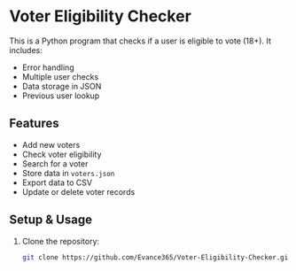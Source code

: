 # Voter Eligibility Checker 

This is a Python program that checks if a user is eligible to vote (18+). It includes:
- Error handling  
-  Multiple user checks  
-  Data storage in JSON  
- Previous user lookup  

##  Features
- Add new voters  
- Check voter eligibility  
- Search for a voter  
- Store data in `voters.json`  
- Export data to CSV  
- Update or delete voter records  

## Setup & Usage
1. Clone the repository:
   ```sh
   git clone https://github.com/Evance365/Voter-Eligibility-Checker.git
